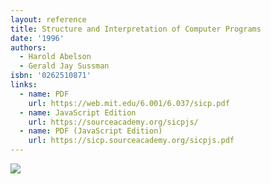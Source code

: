```yaml
---
layout: reference
title: Structure and Interpretation of Computer Programs
date: '1996'
authors:
  - Harold Abelson
  - Gerald Jay Sussman
isbn: '0262510871'
links:
  - name: PDF
    url: https://web.mit.edu/6.001/6.037/sicp.pdf
  - name: JavaScript Edition
    url: https://sourceacademy.org/sicpjs/
  - name: PDF (JavaScript Edition)
    url: https://sicp.sourceacademy.org/sicpjs.pdf
---
```

![](/media/books/sicp.jpg)

